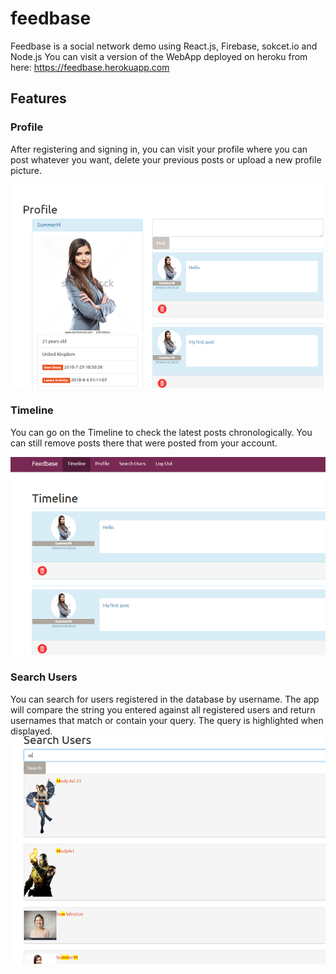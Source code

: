# feedbase
Feedbase is a social network demo using React.js, Firebase, sokcet.io and Node.js
You can visit a version of the WebApp deployed on heroku from here:
https://feedbase.herokuapp.com

## Features
### **Profile** 
After registering and signing in, you can visit your profile where you can post whatever you want, delete your previous posts or upload a new profile picture.

![Alt text](client/public/h1.png?raw=true "Profile")

### **Timeline** 
You can go on the Timeline to check the latest posts chronologically. You can still remove posts there that were posted from your account.

![Alt text](client/public/h2.png?raw=true "Timeline")

### **Search Users** 
You can search for users registered in the database by username. The app will compare the string you entered against all registered users and return usernames that match or contain your query. The query is highlighted when displayed.
![Alt text](client/public/h3.png?raw=true "Timeline")

